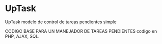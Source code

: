 # UpTask
UpTask modelo de control de tareas pendientes simple

CODIGO BASE PARA UN MANEJADOR DE TAREAS PENDIENTES
codigo en PHP, AJAX, SQL. 
